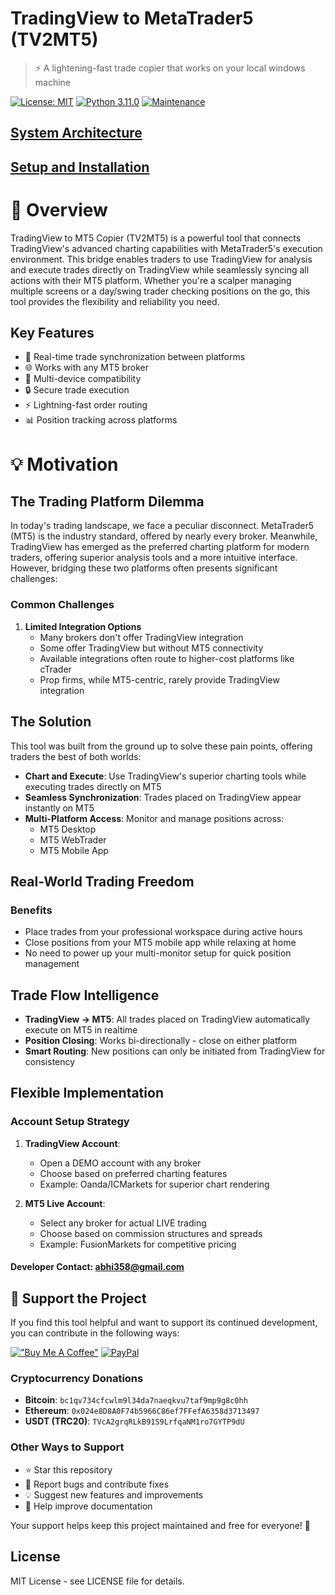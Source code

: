 # TradingView to MetaTrader5 (TV2MT5)
> ⚡ A lightening-fast trade copier that works on your local windows machine

[![License: MIT](https://img.shields.io/badge/License-MIT-yellow.svg)](https://opensource.org/licenses/MIT)
[![Python 3.11.0](https://img.shields.io/badge/python-3.11-blue.svg)](https://www.python.org/downloads/)
[![Maintenance](https://img.shields.io/badge/Maintained%3F-yes-green.svg)](https://github.com/yourusername/tradingview-mt5-bridge/graphs/commit-activity)

##  [System Architecture](./docs/SystemArchitecture.md)
##  [Setup and Installation](./docs/Setup.md)


# 🚀 Overview

TradingView to MT5 Copier (TV2MT5) is a powerful tool that connects TradingView's advanced charting capabilities with MetaTrader5's execution environment. This bridge enables traders to use TradingView for analysis and execute trades directly on TradingView while seamlessly syncing all actions with their MT5 platform. Whether you're a scalper managing multiple screens or a day/swing trader checking positions on the go, this tool provides the flexibility and reliability you need.

## Key Features

- 🔄 Real-time trade synchronization between platforms
- 🌐 Works with any MT5 broker
- 📱 Multi-device compatibility
- 🔒 Secure trade execution
- ⚡ Lightning-fast order routing
- 📊 Position tracking across platforms


# 💡 Motivation 

## The Trading Platform Dilemma

In today's trading landscape, we face a peculiar disconnect. MetaTrader5 (MT5) is the industry standard, offered by nearly every broker. Meanwhile, TradingView has emerged as the preferred charting platform for modern traders, offering superior analysis tools and a more intuitive interface. However, bridging these two platforms often presents significant challenges:

### Common Challenges

1. **Limited Integration Options**
   - Many brokers don't offer TradingView integration
   - Some offer TradingView but without MT5 connectivity
   - Available integrations often route to higher-cost platforms like cTrader
   - Prop firms, while MT5-centric, rarely provide TradingView integration

## The Solution

This tool was built from the ground up to solve these pain points, offering traders the best of both worlds:

- **Chart and Execute**: Use TradingView's superior charting tools while executing trades directly on MT5
- **Seamless Synchronization**: Trades placed on TradingView appear instantly on MT5
- **Multi-Platform Access**: Monitor and manage positions across:
  - MT5 Desktop
  - MT5 WebTrader
  - MT5 Mobile App

## Real-World Trading Freedom

### Benefits
- Place trades from your professional workspace during active hours
- Close positions from your MT5 mobile app while relaxing at home
- No need to power up your multi-monitor setup for quick position management


## Trade Flow Intelligence

- **TradingView → MT5**: All trades placed on TradingView automatically execute on MT5 in realtime
- **Position Closing**: Works bi-directionally - close on either platform
- **Smart Routing**: New positions can only be initiated from TradingView for consistency

## Flexible Implementation

### Account Setup Strategy
1. **TradingView Account**: 
   - Open a DEMO account with any broker
   - Choose based on preferred charting features
   - Example: Oanda/ICMarkets for superior chart rendering

2. **MT5 Live Account**: 
   - Select any broker for actual LIVE trading
   - Choose based on commission structures and spreads
   - Example: FusionMarkets for competitive pricing


#### Developer Contact: abhi358@gmail.com

## 💝 Support the Project


If you find this tool helpful and want to support its continued development, you can contribute in the following ways:

[!["Buy Me A Coffee"](https://www.buymeacoffee.com/assets/img/custom_images/orange_img.png)](https://buymeacoffee.com/abhidp)
[![PayPal](https://img.shields.io/badge/PayPal-00457C?style=for-the-badge&logo=paypal&logoColor=white)](https://paypal.me/abhidp)



### Cryptocurrency Donations
- **Bitcoin**: `bc1qv734cfcwlm9l34da7naeqkvu7taf9mp9g8c0hh`
- **Ethereum**: `0x024e8D8A0F74b5966C86ef7FFefA6358d3713497`
- **USDT (TRC20)**: `TVcA2grqRLkB91S9LrfqaNM1ro7GYTP9dU`

### Other Ways to Support
- ⭐ Star this repository
- 🐛 Report bugs and contribute fixes
- 💡 Suggest new features and improvements
- 📖 Help improve documentation

Your support helps keep this project maintained and free for everyone! 🙏


## License

MIT License - see LICENSE file for details.
